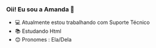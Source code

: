 ### Oii! Eu sou a Amanda 🌸
- 💻 Atualmente estou trabalhando com Suporte Técnico
- 📚 Estudando Html
- 😊 Pronomes : Ela/Dela
